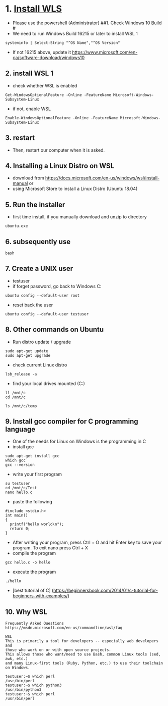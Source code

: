 # 1. [Install WLS](https://medium.com/@gmusumeci/linux-on-windows-totally-how-to-install-wsl-1-and-wsl-2-307c9dd38a36)
* Please use the powershell (Administrator)
##1. Check Windows 10 Build #
* We need to run Windows Build 16215 or later to install WSL 1
```
systeminfo | Select-String "^OS Name","^OS Version"
```
* If not 16215 above, update it https://www.microsoft.com/en-ca/software-download/windows10

## 2. install WSL 1
* check whether WSL is enabled
```
Get-WindowsOptionalFeature -Online -FeatureName Microsoft-Windows-Subsystem-Linux
```
* if not, enable WSL
```
Enable-WindowsOptionalFeature -Online -FeatureName Microsoft-Windows-Subsystem-Linux
```
## 3. restart 
* Then, restart our computer when it is asked.

## 4. Installing a Linux Distro on WSL
* download from https://docs.microsoft.com/en-us/windows/wsl/install-manual
or 
* using Microsoft Store to install a Linux Distro (Ubuntu 18.04)

## 5. Run the installer
* first time install, if you manually download and unzip to directory
```
ubuntu.exe 
```

## 6. subsequently use
```
bash
```

## 7. Create a UNIX user
* testuser 
* if forget password, go back to Windows C:
```
ubuntu config --default-user root
```
* reset back the user
```
ubuntu config --default-user testuser
```
## 8. Other commands on Ubuntu
* Run distro update / upgrade
```
sudo apt-get update
sudo apt-get upgrade
```

* check current Linux distro
```
lsb_release -a
```

* find your local drives mounted (C:)
```
ll /mnt/c
cd /mnt/c

ls /mnt/c/temp
```

## 9. Install gcc compiler for C programming language
* One of the needs for Linux on Windows is the programming in C
* install gcc
```
sudo apt-get install gcc
which gcc
gcc --version
```
* write your first program
```
su testuser
cd /mnt/c/Test
nano hello.c
```
* paste the following
```
#include <stdio.h>
int main()
{
  printf("hello world\n");
  return 0;
}
```
* After writing your program, press Ctrl + O and hit Enter key to save your program. To exit nano press Ctrl + X
* compile the program
```
gcc hello.c -o hello
```
* execute the program
```
./hello
```
* [best tutorial of C]
(https://beginnersbook.com/2014/01/c-tutorial-for-beginners-with-examples/)


## 10. Why WSL
```
Frequently Asked Questions
https://msdn.microsoft.com/en-us/commandline/wsl/faq

WSL
This is primarily a tool for developers -- especially web developers and 
those who work on or with open source projects. 
This allows those who want/need to use Bash, common Linux tools (sed, awk, etc.) 
and many Linux-first tools (Ruby, Python, etc.) to use their toolchain on Windows.

testuser:~$ which perl
/usr/bin/perl
testuser:~$ which python3
/usr/bin/python3
testuser:~$ which perl
/usr/bin/perl


```
